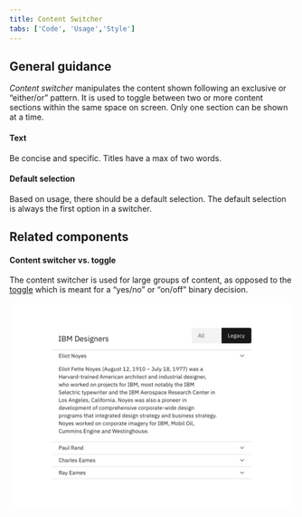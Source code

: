 ```yaml
---
title: Content Switcher
tabs: ['Code', 'Usage','Style']
---
```





## General guidance

_Content switcher_ manipulates the content shown following an exclusive or “either/or” pattern.
It is used to toggle between two or more content sections within the same space on screen. Only one section can be shown at a time.

#### Text

Be concise and specific. Titles have a max of two words.

#### Default selection

Based on usage, there should be a default selection. The default selection is always the first option in a switcher.

## Related components

#### Content switcher vs. toggle

The content switcher is used for large groups of content, as opposed to the [toggle](/components/toggle) which is meant for a “yes/no” or “on/off” binary decision.

<ImageComponent cols="8">

![content switcher example](images/content-switcher-usage-1.png)

</ImageComponent>
